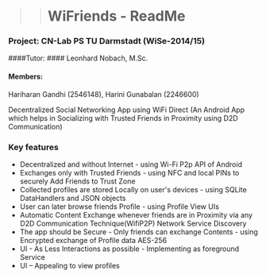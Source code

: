 >># WiFriends - ReadMe #
### Project: CN-Lab PS TU Darmstadt (WiSe-2014/15) ###

####Tutor: #### 
Leonhard Nobach, M.Sc.

#### Members: #### 
Hariharan Gandhi (2546148), Harini Gunabalan (2246600)

Decentralized Social Networking App using WiFi Direct
(An Android App which helps in Socializing with Trusted Friends in
Proximity using D2D Communication)

### Key features ###

* Decentralized and without Internet - using Wi-Fi P2p API of Android
* Exchanges only with Trusted Friends - using NFC and local PINs to securely Add Friends to Trust Zone
* Collected profiles are stored Locally on user's devices - using SQLite DataHandlers and JSON objects
*  User can later browse friends Profile - using Profile View UIs
*  Automatic Content Exchange whenever friends are in Proximity via any D2D Communication Technique(WifiP2P) Network Service Discovery 
*  The app should be Secure - Only friends can exchange Contents  - using Encrypted exchange of Profile data AES-256 
*  UI - As Less Interactions as possible - Implementing as foreground Service
*  UI – Appealing to view profiles


